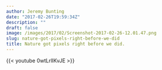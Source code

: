 ```yaml
---
author: Jeremy Bunting
date: "2017-02-26T19:59:34Z"
description: ""
draft: false
image: /images/2017/02/Screenshot-2017-02-26-12.01.47.png
slug: nature-got-pixels-right-before-we-did
title: Nature got pixels right before we did.
---
```


{{< youtube 0wtLrlIKvJE >}}
